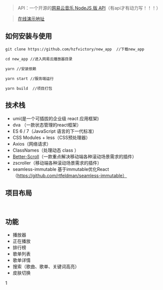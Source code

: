 
> API：一个开源的[网易云音乐 NodeJS 版 API](https://binaryify.github.io/NeteaseCloudMusicApi)（有api才有动力写！！！）

> [在线演示地址](http://www.jing999.cn)

## 如何安装与使用

```
git clone https://github.com/hzfvictory/new_app  //下载new_app

cd new_app //进入网易云播放器目录

yarn //安装依赖

yarn start //服务端运行

yarn build  //项目打包

```


## 技术栈

- umi(是一个可插拔的企业级 react 应用框架)
- dva （一款状态管理的react框架）
- ES 6 / 7（JavaScript 语言的下一代标准）
- CSS Modules + less（CSS预处理器）
- Axios（网络请求）
- ClassNames（处理动态 class ）
- [Better-Scroll](https://ustbhuangyi.github.io/better-scroll/#/zh)（一款重点解决移动端各种滚动场景需求的插件）
- zscroller（移动端各种滚动场景需求的插件）
- seamless-immutable 基于immutable优化React （https://github.com/rtfeldman/seamless-immutable）
## 项目布局

```
    
```

## 功能

- 播放器
- 正在播放
- 排行榜
- 歌单列表
- 歌单详情
- 搜索（歌曲、歌单、关键词高亮）
- 皮肤切换

1
